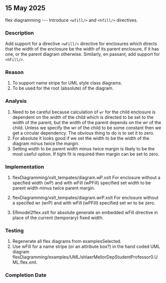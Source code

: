 
## 15 May 2025
flex diagramming --- Introduce `<wfill/>` and `<hfill/>` directives.
### Description
Add support  for a directive `<wFill/>` directive for enclosures which directs that
the width of the enclosure be the width of its parent enclosure, if it has one, or the parent diagram otherwise.
Similarly, en passant, add support for `<hFill/>`. 

### Reason
1. To support name stripe for UML style class diagrams.
2. To be used for the root (absolute) of the diagram.

### Analysis
1. Need to be careful because  calculation of `wr` for the child
enclosure is dependent on the width of the child which is directed to be set to the width of the parent, but the width of the parent depends on the wr of the child.
Unless we specify the wr of the child to be some constant then we get a circular dependency.
The obvious thing to do is to set it to zero.
2. For absolute it looks good if we set the width to be the width of the diagram minus twice the margin.
3. Setting width to be parent width minus twice margin is likely to be the most useful option. If tight fit is required then margin can be set to zero. 

### Implementation
1. flexDiagramming/xslt_tempates/diagram.wP.xslt For enclosure without a specfied width (wP) and with wFill (wPFill) specified set width to be parent width minus twice parent margin.

2. flexDiagramming/xslt_tempates/diagram.wrP.xslt For enclosure without a specifed wr (wrP) and with wFill (wPFill) specified set wr to be zero.

3. ERmodel2flex.xslt for absolute  generate an embedded wFill directive in place of the current (temporary) fixed width.

### Testing
1. Regenerate all flex diagrams from examplesSelected.
2. Use wFill for a name stripe (or an attribute box?) in the hand coded UML diagram flexDiagramming/examples/UML/shlaerMellorDepStudentProfessor0.UML.flex.xml.

### Completion Date 


